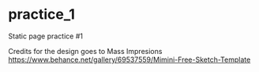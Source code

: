 # practice_1
Static page practice #1

Credits for the design goes to
Mass Impresions
https://www.behance.net/gallery/69537559/Mimini-Free-Sketch-Template
